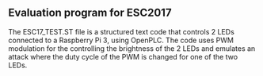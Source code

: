 Evaluation program for ESC2017
------------------------------

The ESC17_TEST.ST file is a structured text code that controls 2 LEDs connected to a Raspberry Pi 3, using OpenPLC. The code uses PWM modulation for the controlling the brightness of the 2 LEDs and emulates an attack where the duty cycle of the PWM is changed for one of the two LEDs.